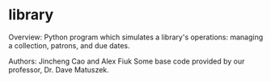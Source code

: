 # library
Overview:
Python program which simulates a library's operations: managing a collection, patrons, and due dates.

Authors: Jincheng Cao and Alex Fiuk
Some base code provided by our professor, Dr. Dave Matuszek.
